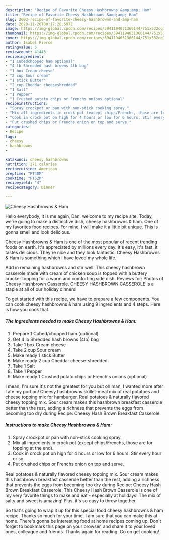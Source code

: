 ```yaml
---
description: "Recipe of Favorite Cheesy Hashbrowns &amp;amp; Ham"
title: "Recipe of Favorite Cheesy Hashbrowns &amp;amp; Ham"
slug: 2603-recipe-of-favorite-cheesy-hashbrowns-and-amp-ham
date: 2020-11-26T00:17:28.597Z
image: https://img-global.cpcdn.com/recipes/5941194031366144/751x532cq70/cheesy-hashbrowns-ham-recipe-main-photo.jpg
thumbnail: https://img-global.cpcdn.com/recipes/5941194031366144/751x532cq70/cheesy-hashbrowns-ham-recipe-main-photo.jpg
cover: https://img-global.cpcdn.com/recipes/5941194031366144/751x532cq70/cheesy-hashbrowns-ham-recipe-main-photo.jpg
author: Isabel Pierce
ratingvalue: 5
reviewcount: 41443
recipeingredient:
- "1 Cubedchopped ham optional"
- "4 lb Shredded hash browns 4lb bag"
- "1 box Cream cheese"
- "2 cup Sour cream"
- "1 stick Butter"
- "2 cup Cheddar cheeseshredded"
- "1 Salt"
- "1 Pepper"
- "1 Crushed potato chips or Frenchs onions optional"
recipeinstructions:
- "Spray crockpot or pan with non-stick cooking spray."
- "Mix all ingredients in crock pot (except chips/Frenchs, those are for topping at the end)."
- "Cook in crock pot on high for 4 hours or low for 6 hours. Stir every hour or so."
- "Put crushed chips or Frenchs onion on top and serve."
categories:
- Recipe
tags:
- cheesy
- hashbrowns
- 

katakunci: cheesy hashbrowns  
nutrition: 271 calories
recipecuisine: American
preptime: "PT40M"
cooktime: "PT52M"
recipeyield: "4"
recipecategory: Dinner

---
```



![Cheesy Hashbrowns &amp; Ham](https://img-global.cpcdn.com/recipes/5941194031366144/751x532cq70/cheesy-hashbrowns-ham-recipe-main-photo.jpg)

Hello everybody, it is me again, Dan, welcome to my recipe site. Today, we're going to make a distinctive dish, cheesy hashbrowns &amp; ham. One of my favorites food recipes. For mine, I will make it a little bit unique. This is gonna smell and look delicious.

Cheesy Hashbrowns &amp; Ham is one of the most popular of recent trending foods on earth. It's appreciated by millions every day. It's easy, it's fast, it tastes delicious. They're nice and they look fantastic. Cheesy Hashbrowns &amp; Ham is something which I have loved my whole life.

Add in remaining hashbrowns and stir well. This cheesy hashbrown casserole made with cream of chicken soup is topped with a buttery cracker topping for a warm and comforting side dish. Reviews for: Photos of Cheesy Hashbrown Casserole. CHEESY HASHBROWN CASSEROLE is a staple at all of our holiday dinners!


To get started with this recipe, we have to prepare a few components. You can cook cheesy hashbrowns &amp; ham using 9 ingredients and 4 steps. Here is how you cook that.

<!--inarticleads1-->

##### The ingredients needed to make Cheesy Hashbrowns &amp; Ham:

1. Prepare 1 Cubed/chopped ham (optional)
1. Get 4 lb Shredded hash browns (4lb) bag
1. Take 1 box Cream cheese
1. Take 2 cup Sour cream
1. Make ready 1 stick Butter
1. Make ready 2 cup Cheddar cheese-shredded
1. Take 1 Salt
1. Take 1 Pepper
1. Make ready 1 Crushed potato chips or French&#39;s onions (optional)


I mean, I&#39;m sure it&#39;s not the greatest for you but oh man, I wanted more after I ate my portion! Cheesy hashbrowns skillet-meal mix of real potatoes and cheese topping mix for hamburger. Real potatoes &amp; naturally flavored cheesy topping mix. Sour cream makes this hashbrown breakfast casserole better than the rest, adding a richness that prevents the eggs from becoming too dry during Recipe: Cheesy Hash Brown Breakfast Casserole. 

<!--inarticleads2-->

##### Instructions to make Cheesy Hashbrowns &amp; Ham:

1. Spray crockpot or pan with non-stick cooking spray.
1. Mix all ingredients in crock pot (except chips/Frenchs, those are for topping at the end).
1. Cook in crock pot on high for 4 hours or low for 6 hours. Stir every hour or so.
1. Put crushed chips or Frenchs onion on top and serve.


Real potatoes &amp; naturally flavored cheesy topping mix. Sour cream makes this hashbrown breakfast casserole better than the rest, adding a richness that prevents the eggs from becoming too dry during Recipe: Cheesy Hash Brown Breakfast Casserole. This Cheesy Hash Brown Casserole is one of my very favorite things to make and eat - especially at holidays! The mix of salty and sweet is amazing! Plus, it&#39;s so easy to throw together. 

So that's going to wrap it up for this special food cheesy hashbrowns &amp; ham recipe. Thanks so much for your time. I am sure that you can make this at home. There's gonna be interesting food at home recipes coming up. Don't forget to bookmark this page on your browser, and share it to your loved ones, colleague and friends. Thanks again for reading. Go on get cooking!
